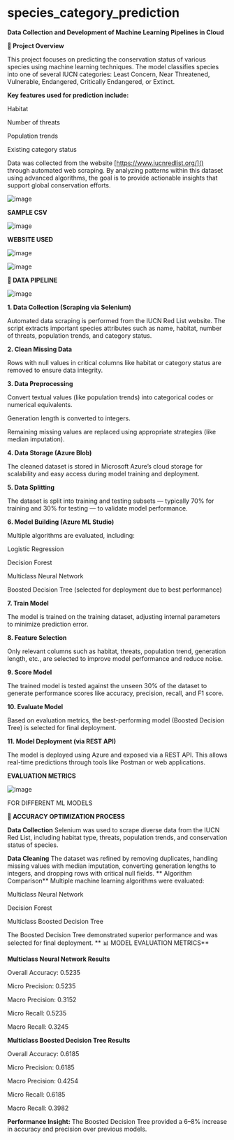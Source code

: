 # species_category_prediction
**Data Collection and Development of Machine Learning Pipelines in Cloud**

**🐾 Project Overview**

This project focuses on predicting the conservation status of various species using machine learning techniques. The model classifies species into one of several IUCN categories: Least Concern, Near Threatened, Vulnerable, Endangered, Critically Endangered, or Extinct.

**Key features used for prediction include:**

Habitat

Number of threats

Population trends

Existing category status

Data was collected from the website [https://www.iucnredlist.org/]() through automated web scraping. By analyzing patterns within this dataset using advanced algorithms, the goal is to provide actionable insights that support global conservation efforts.


![image](https://github.com/user-attachments/assets/0bdd4347-eba9-49fc-9ff0-3c573a10a7b0)

**SAMPLE CSV**


![image](https://github.com/user-attachments/assets/7558923b-c7b5-4d61-a6b5-44f6b909a73e)


**WEBSITE USED**

![image](https://github.com/user-attachments/assets/0824aab4-49c8-4e5d-95b7-77ca328e55b6)



![image](https://github.com/user-attachments/assets/984386be-e62a-4961-9b20-8798face3048)


**🧪 DATA PIPELINE**

![image](https://github.com/user-attachments/assets/d24eb30a-773a-405b-928f-cb2021169ffa)



**1. Data Collection (Scraping via Selenium)**

Automated data scraping is performed from the IUCN Red List website. The script extracts important species attributes such as name, habitat, number of threats, population trends, and category status.

**2. Clean Missing Data** 

Rows with null values in critical columns like habitat or category status are removed to ensure data integrity.

**3. Data Preprocessing**


Convert textual values (like population trends) into categorical codes or numerical equivalents.

Generation length is converted to integers.

Remaining missing values are replaced using appropriate strategies (like median imputation).

**4. Data Storage (Azure Blob)**

The cleaned dataset is stored in Microsoft Azure’s cloud storage for scalability and easy access during model training and deployment.

**5. Data Splitting**

The dataset is split into training and testing subsets — typically 70% for training and 30% for testing — to validate model performance.

**6. Model Building (Azure ML Studio)**

Multiple algorithms are evaluated, including:

Logistic Regression

Decision Forest

Multiclass Neural Network

Boosted Decision Tree (selected for deployment due to best performance)

**7. Train Model**

The model is trained on the training dataset, adjusting internal parameters to minimize prediction error.

**8. Feature Selection**

Only relevant columns such as habitat, threats, population trend, generation length, etc., are selected to improve model performance and reduce noise.

**9. Score Model**

The trained model is tested against the unseen 30% of the dataset to generate performance scores like accuracy, precision, recall, and F1 score.

**10. Evaluate Model**

Based on evaluation metrics, the best-performing model (Boosted Decision Tree) is selected for final deployment.

**11. Model Deployment (via REST API)**

The model is deployed using Azure and exposed via a REST API. This allows real-time predictions through tools like Postman or web applications.

**EVALUATION METRICS**

![image](https://github.com/user-attachments/assets/c908add8-c20e-460d-9319-154ad5a9a2f6)

FOR DIFFERENT ML MODELS



**🧠 ACCURACY OPTIMIZATION PROCESS**


**Data Collection**
Selenium was used to scrape diverse data from the IUCN Red List, including habitat type, threats, population trends, and conservation status of species.

**Data Cleaning**
The dataset was refined by removing duplicates, handling missing values with median imputation, converting generation lengths to integers, and dropping rows with critical null fields.
**
Algorithm Comparison**
Multiple machine learning algorithms were evaluated:

Multiclass Neural Network

Decision Forest

Multiclass Boosted Decision Tree

The Boosted Decision Tree demonstrated superior performance and was selected for final deployment.
**
📊 MODEL EVALUATION METRICS**


**Multiclass Neural Network Results**

Overall Accuracy: 0.5235

Micro Precision: 0.5235

Macro Precision: 0.3152

Micro Recall: 0.5235

Macro Recall: 0.3245

**Multiclass Boosted Decision Tree Results**

Overall Accuracy: 0.6185

Micro Precision: 0.6185

Macro Precision: 0.4254

Micro Recall: 0.6185

Macro Recall: 0.3982

**Performance Insight:**
The Boosted Decision Tree provided a 6–8% increase in accuracy and precision over previous models.
















